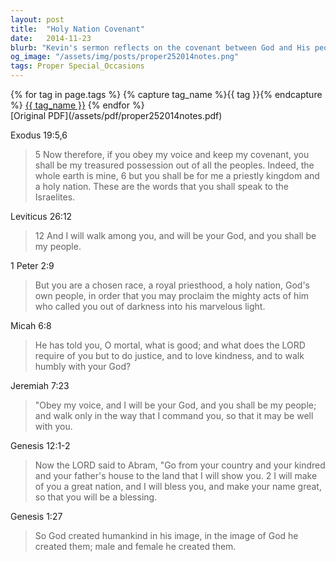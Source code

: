 ```yaml
---
layout: post
title:  "Holy Nation Covenant"
date:   2014-11-23
blurb: "Kevin's sermon reflects on the covenant between God and His people, emphasizing the themes of obedience, blessing, and being a holy nation. The sermon draws from various biblical texts to illustrate the idea that God's people are called to a special relationship with Him, marked by justice, kindness, and humility. The sermon also touches on the concept of being made in God's image and the responsibility that comes with it."
og_image: "/assets/img/posts/proper252014notes.png"
tags: Proper Special_Occasions
---    
```

<div class="tag-pills">
  {% for tag in page.tags %}
    {% capture tag_name %}{{ tag }}{% endcapture %}
    <a href="{{ site.baseurl }}/tag/{{ tag_name | slugify }}" class="tag-pill">{{ tag_name }}</a>
  {% endfor %}
</div>
[Original PDF](/assets/pdf/proper252014notes.pdf)

Exodus 19:5,6
> 5 Now therefore, if you obey my voice and keep my covenant, you shall be my treasured possession out of all the peoples. Indeed, the whole earth is mine, 6 but you shall be for me a priestly kingdom and a holy nation. These are the words that you shall speak to the Israelites.

Leviticus 26:12
> 12 And I will walk among you, and will be your God, and you shall be my people.

1 Peter 2:9
> But you are a chosen race, a royal priesthood, a holy nation, God's own people, in order that you may proclaim the mighty acts of him who called you out of darkness into his marvelous light.

Micah 6:8
> He has told you, O mortal, what is good; and what does the LORD require of you but to do justice, and to love kindness, and to walk humbly with your God?

Jeremiah 7:23
> "Obey my voice, and I will be your God, and you shall be my people; and walk only in the way that I command you, so that it may be well with you.

Genesis 12:1-2
> Now the LORD said to Abram, "Go from your country and your kindred and your father's house to the land that I will show you. 2 I will make of you a great nation, and I will bless you, and make your name great, so that you will be a blessing.

Genesis 1:27
> So God created humankind in his image, in the image of God he created them; male and female he created them.
